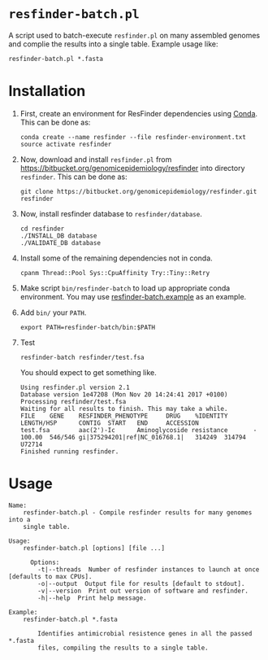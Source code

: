 # `resfinder-batch.pl`

A script used to batch-execute `resfinder.pl` on many assembled genomes and complie the results into a single table.  Example usage like:

```
resfinder-batch.pl *.fasta
```

# Installation

1. First, create an environment for ResFinder dependencies using [Conda](https://conda.io/miniconda.html).  This can be done as:

    ```
    conda create --name resfinder --file resfinder-environment.txt
    source activate resfinder
    ```

2. Now, download and install `resfinder.pl` from <https://bitbucket.org/genomicepidemiology/resfinder> into directory `resfinder`.  This can be done as:

    ```
    git clone https://bitbucket.org/genomicepidemiology/resfinder.git resfinder
    ```

3. Now, install resfinder database to `resfinder/database`.

    ```
    cd resfinder
    ./INSTALL_DB database
    ./VALIDATE_DB database
    ```

4. Install some of the remaining dependencies not in conda.

    ```
    cpanm Thread::Pool Sys::CpuAffinity Try::Tiny::Retry
    ```

5. Make script `bin/resfinder-batch` to load up appropriate conda environment.  You may use [resfinder-batch.example](bin/resfinder-batch.example) as an example.

6. Add `bin/` your `PATH`.

    ```
    export PATH=resfinder-batch/bin:$PATH
    ```

7. Test

    ```
    resfinder-batch resfinder/test.fsa
    ```

    You should expect to get something like.

    ```
    Using resfinder.pl version 2.1
    Database version 1e47208 (Mon Nov 20 14:24:41 2017 +0100)
    Processing resfinder/test.fsa
    Waiting for all results to finish. This may take a while.
    FILE    GENE    RESFINDER_PHENOTYPE     DRUG    %IDENTITY       LENGTH/HSP      CONTIG  START   END     ACCESSION
    test.fsa        aac(2')-Ic      Aminoglycoside resistance       -       100.00  546/546 gi|375294201|ref|NC_016768.1|   314249  314794  U72714
    Finished running resfinder.
    ```

# Usage

```
Name:
    resfinder-batch.pl - Compile resfinder results for many genomes into a
    single table.

Usage:
    resfinder-batch.pl [options] [file ...]

      Options:
        -t|--threads  Number of resfinder instances to launch at once [defaults to max CPUs].
        -o|--output  Output file for results [default to stdout].
        -v|--version  Print out version of software and resfinder.
        -h|--help  Print help message.

Example:
    resfinder-batch.pl *.fasta

        Identifies antimicrobial resistence genes in all the passed *.fasta
        files, compiling the results to a single table.
```
